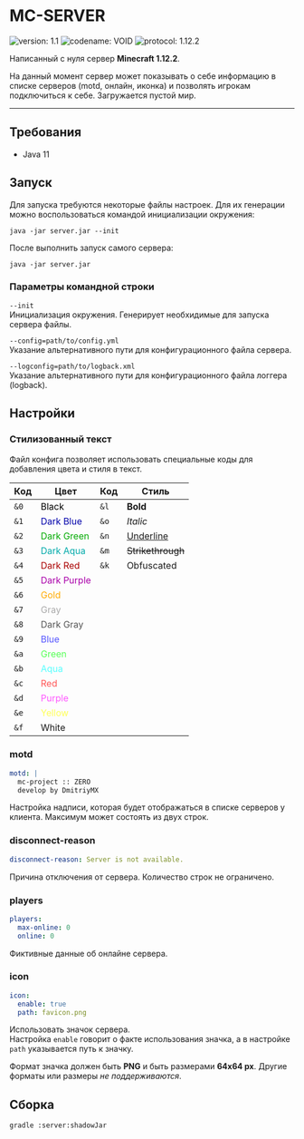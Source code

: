 # MC-SERVER

![version: 1.1](https://img.shields.io/badge/version-1.1-05b.svg?style=flat)
![codename: VOID](https://img.shields.io/badge/codename-VOID-509.svg?style=flat)
![protocol: 1.12.2](https://img.shields.io/badge/protocol-1.12.2-075.svg?style=flat)

Написанный с нуля сервер **Minecraft 1.12.2**.

На данный момент сервер может показывать о себе информацию в списке серверов (motd, онлайн, иконка) и позволять
игрокам подключиться к себе. Загружается пустой мир.

---

## Требования

* Java 11

## Запуск

Для запуска требуются некоторые файлы настроек. Для их генерации можно воспользоваться командой инициализации окружения:

```shell
java -jar server.jar --init
```

После выполнить запуск самого сервера:

```shell
java -jar server.jar
```

### Параметры командной строки

`--init`  
Инициализация окружения. Генерирует необхидимые для запуска сервера файлы.

`--config=path/to/config.yml`  
Указание альтернативного пути для конфигурационного файла сервера.

`--logconfig=path/to/logback.xml`  
Указание альтернативного пути для конфигурационного файла логгера (logback).

## Настройки

### Стилизованный текст

Файл конфига позволяет использовать специальные коды для добавления цвета и стиля в текст.  

| Код  | Цвет                                        | Код  | Стиль                                                           |
| ---- | ------------------------------------------- | ---- | --------------------------------------------------------------- |
| `&0` | <span style="color:#000">Black</span>       | `&l` | <span style="font-weight:bold">Bold</span>                      |
| `&1` | <span style="color:#00A">Dark Blue</span>   | `&o` | <span style="font-style:italic">Italic</span>                   |
| `&2` | <span style="color:#0A0">Dark Green</span>  | `&n` | <span style="text-decoration:underline">Underline</span>        |
| `&3` | <span style="color:#0AA">Dark Aqua</span>   | `&m` | <span style="text-decoration:line-through">Strikethrough</span> |
| `&4` | <span style="color:#A00">Dark Red</span>    | `&k` | Obfuscated                                                      |
| `&5` | <span style="color:#A0A">Dark Purple</span> |
| `&6` | <span style="color:#FA0">Gold</span>        |
| `&7` | <span style="color:#AAA">Gray</span>        |
| `&8` | <span style="color:#555">Dark Gray</span>   |
| `&9` | <span style="color:#55F">Blue</span>        |
| `&a` | <span style="color:#5F5">Green</span>       |
| `&b` | <span style="color:#5FF">Aqua</span>        |
| `&c` | <span style="color:#F55">Red</span>         |
| `&d` | <span style="color:#F5F">Purple</span>      |
| `&e` | <span style="color:#FF5">Yellow</span>      |
| `&f` | White                                       |


### motd

```yaml
motd: |
  mc-project :: ZERO
  develop by DmitriyMX
```

Настройка надписи, которая будет отображаться в списке серверов у клиента. Максимум может состоять из двух строк.

### disconnect-reason

```yaml
disconnect-reason: Server is not available.
```

Причина отключения от сервера. Количество строк не ограничено.

### players

```yaml
players:
  max-online: 0
  online: 0
```

Фиктивные данные об онлайне сервера.

### icon

```yaml
icon:
  enable: true
  path: favicon.png
```

Использовать значок сервера.  
Настройка `enable` говорит о факте использования значка, а в настройке `path` указывается путь к значку.

Формат значка должен быть **PNG** и быть размерами **64x64 px**. Другие форматы или размеры _не поддерживаются_.

## Сборка

```shell
gradle :server:shadowJar
```